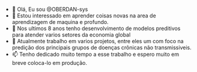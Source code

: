 - 👋 Olá, Eu sou @OBERDAN-sys
- 👀 Estou interessado em aprender coisas novas na area de aprendizagem de maquina e profundo. 
- 🌱 Nos ultimos 8 anos tenho  desenvolvimento de modelos preditivos para atender varios setores da economia global
- 💞️ Atualmente trabalho em varios projetos, entre eles um com foco na predição dos principais grupos de doenças crônicas não transmissiveis.
- 📫 Tenho dedicado muito tempo a esse trabalho e espero muito em breve coloca-lo em produção.

<!---
OBERDAN-sys/OBERDAN-sys is a ✨ special ✨ repository because its `README.md` (this file) appears on your GitHub profile.
You can click the Preview link to take a look at your changes.
--->
